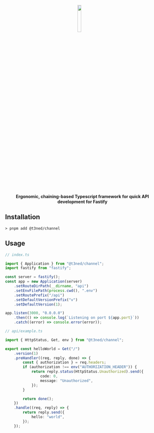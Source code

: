 <div align="center">
<img src="" align="center" width="15%" alt="">

<img src="https://img.shields.io/github/package-json/v/T3NED/channel/main" align="center" alt="">
<img src="https://img.shields.io/npm/dm/channel" align="center" alt="">
<img src="https://img.shields.io/github/license/T3NED/channel" align="center" alt="">
<img src="https://img.shields.io/github/issues/T3NED/channel" align="center" alt="">
<img src="https://img.shields.io/github/issues-pr/T3NED/channel" align="center" alt="">

<br>
<br>

**Ergonomic, chaining-based Typescript framework for quick API development for Fastify**

</div>

## Installation

```shell
> pnpm add @t3ned/channel
```

## Usage

```ts
// index.ts

import { Application } from "@t3ned/channel";
import fastify from "fastify";

const server = fastify();
const app = new Application(server)
	.setRouteDirPath(__dirname, "api")
	.setEnvFilePath(process.cwd(), ".env")
	.setRoutePrefix("/api")
	.setDefaultVersionPrefix("v")
	.setDefaultVersion(1);

app.listen(3000, "0.0.0.0")
	.then(() => console.log(`Listening on port ${app.port}`))
	.catch((error) => console.error(error));
```

```ts
// api/example.ts

import { HttpStatus, Get, env } from "@t3ned/channel";

export const helloWorld = Get("/")
	.version(1)
	.preHandler((req, reply, done) => {
		const { authorization } = req.headers;
		if (authorization !== env("AUTHORIZATION_HEADER")) {
			return reply.status(HttpStatus.Unauthorized).send({
				code: 0,
				message: "Unauthorized",
			});
		}

		return done();
	})
	.handle((req, reply) => {
		return reply.send({
			hello: "world",
		});
	});
```
